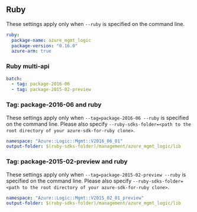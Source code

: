 ## Ruby

These settings apply only when `--ruby` is specified on the command line.

``` yaml $(ruby)
ruby:
  package-name: azure_mgmt_logic
  package-version: "0.16.0"
  azure-arm: true
```

### Ruby multi-api

``` yaml $(ruby) && $(multiapi)
batch:
  - tag: package-2016-06
  - tag: package-2015-02-preview
```

### Tag: package-2016-06 and ruby

These settings apply only when `--tag=package-2016-06 --ruby` is specified on the command line.
Please also specify `--ruby-sdks-folder=<path to the root directory of your azure-sdk-for-ruby clone>`.

``` yaml $(tag) == 'package-2016-06' && $(ruby)
namespace: "Azure::Logic::Mgmt::V2016_06_01"
output-folder: $(ruby-sdks-folder)/management/azure_mgmt_logic/lib
```

### Tag: package-2015-02-preview and ruby

These settings apply only when `--tag=package-2015-02-preview --ruby` is specified on the command line.
Please also specify `--ruby-sdks-folder=<path to the root directory of your azure-sdk-for-ruby clone>`.

``` yaml $(tag) == 'package-2015-02-preview' && $(ruby)
namespace: "Azure::Logic::Mgmt::V2015_02_01_preview"
output-folder: $(ruby-sdks-folder)/management/azure_mgmt_logic/lib
```
